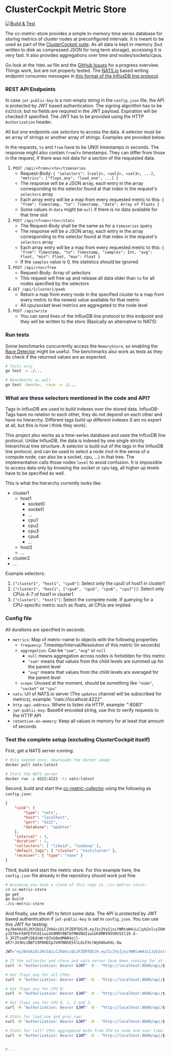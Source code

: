 # ClusterCockpit Metric Store

[![Build & Test](https://github.com/ClusterCockpit/cc-metric-store/actions/workflows/test.yml/badge.svg)](https://github.com/ClusterCockpit/cc-metric-store/actions/workflows/test.yml)

The cc-metric-store provides a simple in-memory time series database for storing metrics of cluster nodes at preconfigured intervals. It is meant to be used as part of the [ClusterCockpit suite](https://github.com/ClusterCockpit). As all data is kept in-memory (but written to disk as compressed JSON for long term storage), accessing it is very fast. It also provides aggregations over time *and* nodes/sockets/cpus.

Go look at the `TODO.md` file and the [GitHub Issues](https://github.com/ClusterCockpit/cc-metric-store/issues) for a progress overview. Things work, but are not properly tested.
The [NATS.io](https://nats.io/) based writing endpoint consumes messages in [this format of the InfluxDB line protocol](https://github.com/ClusterCockpit/cc-specifications/blob/master/metrics/lineprotocol_alternative.md).

### REST API Endpoints

In case `jwt-public-key` is a non-empty string in the `config.json` file, the API is protected by JWT based authentication. The signing algorithm has to be `Ed25519`, but no
fields are required in the JWT payload. Expiration will be checked if specified. The JWT has to be provided using the HTTP `Authorization` header.

All but one endpoints use *selectors* to access the data. A selector must be an array of strings or another array of strings. Examples are provided below.

In the requests, `to` and `from` have to be UNIX timestamps in seconds. The response might also contain `from`/`to` timestamps. They can differ from those in the request,
if there was not data for a section of the requested data.

1. `POST /api/<from>/<to>/timeseries`
    - Request-Body: `{ "selectors": [<sel1>, <sel2>, <sel3>, ...], "metrics": ["flops_any", "load_one", ...] }`
    - The response will be a JSON array, each entry in the array corresponding to the selector found at that index in the request's `selectors` array
    - Each array entry will be a map from every requested metric to this: `{ "from": Timestamp, "to": Timestamp, "data": Array of Floats }`
    - Some values in `data` might be `null` if there is no data available for that time slot
2. `POST /api/<from>/<to>/stats`
    - The Request-Body shall be the same as for a `timeseries` query
    - The response will be a JSON array, each entry in the array corresponding to the selector found at that index in the request's `selectors` array
    - Each array entry will be a map from every requested metric to this: `{ "from": Timestamp, "to": Timestamp, "samples": Int, "avg": Float, "min": Float, "max": Float }`
    - If the `samples` value is 0, the statistics should be ignored.
3. `POST /api/<to>/free`
    - Request-Body: Array of selectors
    - This request will free up and release all data older than `to` for all nodes specified by the selectors
4. `GET /api/{cluster}/peek`
    - Return a map from every node in the specified cluster to a map from every metric to the newest value available for that metric
    - All cpu/socket level metrics are aggregated to the node level
5. `POST /api/write`
    - You can send lines of the InfluxDB line protocol to this endpoint and they will be written to the store (Basically an alternative to NATS)

### Run tests

Some benchmarks concurrently access the `MemoryStore`, so enabling the
[Race Detector](https://golang.org/doc/articles/race_detector) might be useful.
The benchmarks also work as tests as they do check if the returned values are as
expected.

```sh
# Tests only
go test -v ./...

# Benchmarks as well
go test -bench=. -race -v ./...
```

### What are these selectors mentioned in the code and API?

Tags in InfluxDB are used to build indexes over the stored data. InfluxDB-Tags have no
relation to each other, they do not depend on each other and have no hierarchy.
Different tags build up different indexes (I am no expert at all, but this is how i think they work).

This project also works as a time-series database and uses the InfluxDB line protocol.
Unlike InfluxDB, the data is indexed by one single strictly hierarchical tree structure.
A selector is build out of the tags in the InfluxDB line protocol, and can be used to select
a node (not in the sense of a compute node, can also be a socket, cpu, ...) in that tree.
The implementation calls those nodes `level` to avoid confusion.
It is impossible to access data only by knowing the *socket* or *cpu* tag, all higher up levels have to be specified as well.

This is what the hierarchy currently looks like:

- cluster1
  - host1
    - socket0
    - socket1
    - ...
    - cpu1
    - cpu2
    - cpu3
    - cpu4
    - ...
  - host2
  - ...
- cluster2
- ...

Example selectors:
1. `["cluster1", "host1", "cpu0"]`: Select only the cpu0 of host1 in cluster1
2. `["cluster1", "host1", ["cpu4", "cpu5", "cpu6", "cpu7"]]`: Select only CPUs 4-7 of host1 in cluster1
3. `["cluster1", "host1"]`: Select the complete node. If querying for a CPU-specific metric such as floats, all CPUs are implied

### Config file

All durations are specified in seconds.

- `metrics`: Map of metric-name to objects with the following properties
    - `frequency`: Timestep/Interval/Resolution of this metric (In seconds)
    - `aggregation`: Can be `"sum"`, `"avg"` or `null`
        - `null` means aggregation across nodes is forbidden for this metric
        - `"sum"` means that values from the child levels are summed up for the parent level
        - `"avg"` means that values from the child levels are averaged for the parent level
    - `scope`: Unused at the moment, should be something like `"node"`, `"socket"` or `"cpu"`
- `nats`: Url of NATS.io server (The `updates` channel will be subscribed for metrics), example: "nats://localhost:4222"
- `http-api-address`: Where to listen via HTTP, example: ":8080"
- `jwt-public-key`: Base64 encoded string, use this to verify requests to the HTTP API
- `retention-on-memory`: Keep all values in memory for at least that amount of seconds

### Test the complete setup (excluding ClusterCockpit itself)

First, get a NATS server running:

```sh
# Only needed once, downloads the docker image
docker pull nats:latest

# Start the NATS server
docker run -p 4222:4222 -ti nats:latest
```

Second, build and start the [cc-metric-collector](https://github.com/ClusterCockpit/cc-metric-collector) using the following as `config.json`:

```json
{
    "sink": {
        "type": "nats",
        "host": "localhost",
        "port": "4222",
        "database": "updates"
    },
    "interval" : 3,
    "duration" : 1,
    "collectors": [ "likwid", "loadavg" ],
    "default_tags": { "cluster": "testcluster" },
    "receiver": { "type": "none" }
}
```

Third, build and start the metric store. For this example here, the `config.json` file
already in the repository should work just fine.

```sh
# Assuming you have a clone of this repo in ./cc-metric-store:
cd cc-metric-store
go get
go build
./cc-metric-store
```

And finally, use the API to fetch some data. The API is protected by JWT based authentication if `jwt-public-key` is set in `config.json`. You can use this JWT for testing: `eyJ0eXAiOiJKV1QiLCJhbGciOiJFZERTQSJ9.eyJ1c2VyIjoiYWRtaW4iLCJyb2xlcyI6WyJST0xFX0FETUlOIiwiUk9MRV9BTkFMWVNUIiwiUk9MRV9VU0VSIl19.d-3_3FZTsadPjDEdsWrrQ7nS0edMAR4zjl-eK7rJU3HziNBfI9PDHDIpJVHTNN5E5SlLGLFXctWyKAkwhXL-Dw`

```sh
JWT="eyJ0eXAiOiJKV1QiLCJhbGciOiJFZERTQSJ9.eyJ1c2VyIjoiYWRtaW4iLCJyb2xlcyI6WyJST0xFX0FETUlOIiwiUk9MRV9BTkFMWVNUIiwiUk9MRV9VU0VSIl19.d-3_3FZTsadPjDEdsWrrQ7nS0edMAR4zjl-eK7rJU3HziNBfI9PDHDIpJVHTNN5E5SlLGLFXctWyKAkwhXL-Dw"

# If the collector and store and nats-server have been running for at least 60 seconds on the same host, you may run:
curl -H "Authorization: Bearer $JWT" -D - "http://localhost:8080/api/$(expr $(date +%s) - 60)/$(date +%s)/timeseries" -d "{ \"selectors\": [[\"testcluster\", \"$(hostname)\"]], \"metrics\": [\"load_one\"] }"

# Get flops_any for all CPUs:
curl -H "Authorization: Bearer $JWT" -D - "http://localhost:8080/api/$(expr $(date +%s) - 60)/$(date +%s)/timeseries" -d "{ \"selectors\": [[\"testcluster\", \"$(hostname)\"]], \"metrics\": [\"flops_any\"] }"

# Get flops_any for CPU 0:
curl -H "Authorization: Bearer $JWT" -D - "http://localhost:8080/api/$(expr $(date +%s) - 60)/$(date +%s)/timeseries" -d "{ \"selectors\": [[\"testcluster\", \"$(hostname)\", \"cpu0\"]], \"metrics\": [\"flops_any\"] }"

# Get flops_any for CPU 0, 1, 2 and 3:
curl -H "Authorization: Bearer $JWT" -D - "http://localhost:8080/api/$(expr $(date +%s) - 60)/$(date +%s)/timeseries" -d "{ \"selectors\": [[\"testcluster\", \"$(hostname)\", [\"cpu0\", \"cpu1\", \"cpu2\", \"cpu3\"]]], \"metrics\": [\"flops_any\"] }"

# Stats for load_one and proc_run:
curl -H "Authorization: Bearer $JWT" -D - "http://localhost:8080/api/$(expr $(date +%s) - 60)/$(date +%s)/stats" -d "{ \"selectors\": [[\"testcluster\", \"$(hostname)\"]], \"metrics\": [\"load_one\", \"proc_run\"] }"

# Stats for *all* CPUs aggregated both from CPU to node and over time:
curl -H "Authorization: Bearer $JWT" -D - "http://localhost:8080/api/$(expr $(date +%s) - 60)/$(date +%s)/stats" -d "{ \"selectors\": [[\"testcluster\", \"$(hostname)\"]], \"metrics\": [\"flops_sp\", \"flops_dp\"] }"


# ...
```

